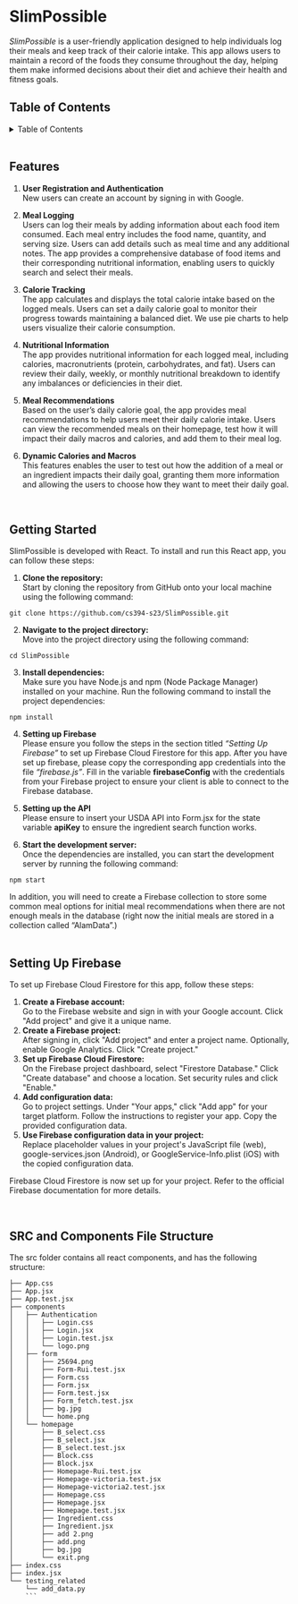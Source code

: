 
# SlimPossible
*SlimPossible* is a user-friendly application designed to help individuals log their meals and keep track of their calorie intake. This app allows users to maintain a record of the foods they consume throughout the day, helping them make informed decisions about their diet and achieve their health and fitness goals.

## Table of Contents
<details>
  <summary>Table of Contents</summary>
  <ol>
    <li><a href="#features">Features</a></li>
    <li><a href="#getting-started">Getting Started</a></li>
    <li><a href="#setting-up-firebase">Setting Up Firebase</a></li>
    <li><a href="#src-and-components-file-structure">SRC and Components File Structure</a></li>
  </ol>
</details> <br>


## Features
1. **User Registration and Authentication** <br>
New users can create an account by signing in with Google. 


2. **Meal Logging** <br>
Users can log their meals by adding information about each food item consumed. Each meal entry includes the food name, quantity, and serving size. Users can add details such as meal time and any additional notes. The app provides a comprehensive database of food items and their corresponding nutritional information, enabling users to quickly search and select their meals.

3. **Calorie Tracking** <br>
The app calculates and displays the total calorie intake based on the logged meals. Users can set a daily calorie goal to monitor their progress towards maintaining a balanced diet. We use pie charts to help users visualize their calorie consumption.

4. **Nutritional Information** <br>
The app provides nutritional information for each logged meal, including calories, macronutrients (protein, carbohydrates, and fat). Users can review their daily, weekly, or monthly nutritional breakdown to identify any imbalances or deficiencies in their diet.

5. **Meal Recommendations** <br>
Based on the user’s daily calorie goal, the app provides meal recommendations to help users meet their daily calorie intake. Users can view the recommended meals on their homepage, test how it will impact their daily macros and calories, and add them to their meal log.

6. **Dynamic Calories and Macros** <br>
This features enables the user to test out how the addition of a meal or an ingredient impacts their daily goal, granting them more information and allowing the users to choose how they want to meet their daily goal.
<br>

## Getting Started

SlimPossible is developed with React. To install and run this React app, you can follow these steps:

1. **Clone the repository:**  <br>
Start by cloning the repository from GitHub onto your local machine using the following command:
```
git clone https://github.com/cs394-s23/SlimPossible.git
```
2. **Navigate to the project directory:**  <br>
Move into the project directory using the following command:
```
cd SlimPossible
```
3. **Install dependencies:**  <br>
Make sure you have Node.js and npm (Node Package Manager) installed on your machine. Run the following command to install the project dependencies:
```
npm install
```
4. **Setting up Firebase** <br>
Please ensure you follow the steps in the section titled *“Setting Up Firebase”* to set up Firebase Cloud Firestore for this app. After you have set up firebase, please copy the corresponding app credentials into the file *“firebase.js”*. Fill in the variable **firebaseConfig** with the credentials from your Firebase project to ensure your client is able to connect to the Firebase database.

5. **Setting up the API** <br>
Please ensure to insert your USDA API into Form.jsx for the state variable **apiKey** to ensure the ingredient search function works.

5. **Start the development server:**  <br>
Once the dependencies are installed, you can start the development server by running the following command:
```
npm start
```

In addition, you will need to create a Firebase collection to store some common meal options for initial meal recommendations when there are not enough meals in the database (right now the initial meals are stored in a collection called “AlamData”.) 
<br><br>

## Setting Up Firebase
To set up Firebase Cloud Firestore for this app, follow these steps:
1. **Create a Firebase account:** <br>
Go to the Firebase website and sign in with your Google account.
Click "Add project" and give it a unique name.
2. **Create a Firebase project:** <br>
After signing in, click "Add project" and enter a project name.
Optionally, enable Google Analytics.
Click "Create project." 
3. **Set up Firebase Cloud Firestore:** <br>
On the Firebase project dashboard, select "Firestore Database."
Click "Create database" and choose a location.
Set security rules and click "Enable."
4. **Add configuration data:** <br>
Go to project settings.
Under "Your apps," click "Add app" for your target platform.
Follow the instructions to register your app.
Copy the provided configuration data.
5. **Use Firebase configuration data in your project:** <br>
Replace placeholder values in your project's JavaScript file (web), google-services.json (Android), or GoogleService-Info.plist (iOS) with the copied configuration data.

Firebase Cloud Firestore is now set up for your project. Refer to the official Firebase documentation for more details.

<br>

## SRC and Components File Structure
The src folder contains all react components, and has the following structure:
```
├── App.css
├── App.jsx
├── App.test.jsx
├── components
│   ├── Authentication
│   │   ├── Login.css
│   │   ├── Login.jsx
│   │   ├── Login.test.jsx
│   │   └── logo.png
│   ├── form
│   │   ├── 25694.png
│   │   ├── Form-Rui.test.jsx
│   │   ├── Form.css
│   │   ├── Form.jsx
│   │   ├── Form.test.jsx
│   │   ├── Form_fetch.test.jsx
│   │   ├── bg.jpg
│   │   └── home.png
│   └── homepage
│       ├── B_select.css
│       ├── B_select.jsx
│       ├── B_select.test.jsx
│       ├── Block.css
│       ├── Block.jsx
│       ├── Homepage-Rui.test.jsx
│       ├── Homepage-victoria.test.jsx
│       ├── Homepage-victoria2.test.jsx
│       ├── Homepage.css
│       ├── Homepage.jsx
│       ├── Homepage.test.jsx
│       ├── Ingredient.css
│       ├── Ingredient.jsx
│       ├── add 2.png
│       ├── add.png
│       ├── bg.jpg
│       └── exit.png
├── index.css
├── index.jsx
└── testing_related
    └── add_data.py
    ```